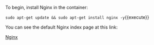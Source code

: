 To begin, install Nginx in the container:

`sudo apt-get update && sudo apt-get install nginx -y`{{execute}}

You can see the default Nginx index page at this link:

[Nginx](https://[[HOST_SUBDOMAIN]]-80-[[KATACODA_HOST]].environments.katacoda.com/)
